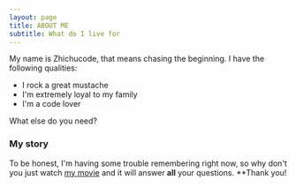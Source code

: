 ```yaml
---
layout: page
title: ABOUT ME
subtitle: What do I live for
---
```


My name is Zhichucode, that means chasing the beginning. I have the following qualities:

- I rock a great mustache
- I'm extremely loyal to my family
- I'm a code lover

What else do you need?

### My story

To be honest, I'm having some trouble remembering right now, so why don't you just watch [my movie](https://en.wikipedia.org/wiki/The_Princess_Bride_%28film%29) and it will answer **all** your questions. **Thank you!
